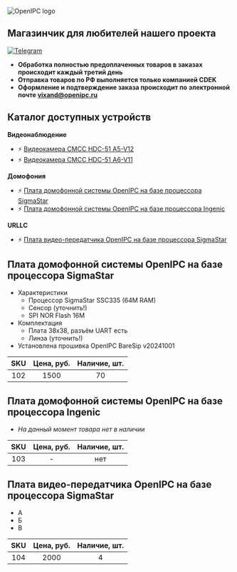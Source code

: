 ![OpenIPC logo][logo]

## Магазинчик для любителей нашего проекта

[![Telegram](https://openipc.org/images/telegram_button.svg)][telegram]

- **Обработка полностью предоплаченных товаров в заказах происходит каждый третий день**
- **Отправка товаров по РФ выполняется только компанией CDEK**
- **Оформление и подтверждение заказа происходит по электронной почте <a href="mailto:vixand@openipc.ru?cc=vixand@openipc.ru&bcc=vixand@openipc.ru&subject=VixandSroe&body=Test mail!">vixand@openipc.ru</a>**



## Каталог доступных устройств

**Видеонаблюдение**
- ⚡ [Видеокамера CMCC HDC-51 A5-V12](/#)
- ⚡ [Видеокамера CMCC HDC-51 A6-V11](/#)

**Домофония**
- ⚡ [Плата домофонной системы OpenIPC на базе процессора SigmaStar](/#плата-домофонной-системы-openipc-на-базе-процессора-sigmastar)
- ⚡ [Плата домофонной системы OpenIPC на базе процессора Ingenic](/#плата-домофонной-системы-openipc-на-базе-процессора-ingenic)

**URLLC**
- ⚡ [Плата видео-передатчика OpenIPC на базе процессора SigmaStar](/#плата-видео-передатчика-openipc-на-базе-процессора-sigmastar)



## Плата домофонной системы OpenIPC на базе процессора SigmaStar

- Характеристики
    - Процессор SigmaStar SSC335 (64M RAM)
    - Сенсор (уточнить!)
    - SPI NOR Flash 16M
- Комплектация
    - Плата 38x38, разъём UART есть
    - Линза (уточнить!)
- Установлена прошивка OpenIPC BareSip v20241001

| SKU | Цена, руб. | Наличие, шт. |
|:---:|:----------:|:------------:|
| 102 | 1500       | 70           |



## Плата домофонной системы OpenIPC на базе процессора Ingenic

- _На данный момент товара нет в наличии_

| SKU | Цена, руб. | Наличие, шт. |
|:---:|:----------:|:------------:|
| 103 | -          | нет          |



## Плата видео-передатчика OpenIPC на базе процессора SigmaStar

- А
- Б
- В

| SKU | Цена, руб. | Наличие, шт. |
|:---:|:----------:|:------------:|
| 104 | 2000       | 4            |



[logo]: https://openipc.org/assets/openipc-logo-black.svg
[telegram]: https://t.me/openipc_modding
[website]: https://openipc.org
